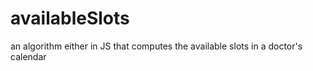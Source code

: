 # availableSlots
 an algorithm either in JS that computes the available slots in a doctor's calendar
